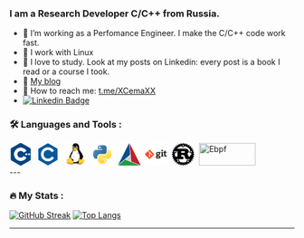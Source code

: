 ### I am a Research Developer C/C++ from Russia.
- :telescope: I’m working as a Perfomance Engineer. I make the C/C++ code work fast.
- :penguin: I work with Linux
- :orange_book: I love to study. Look at my posts on Linkedin: every post is a book I read or a course I took.
- :page_facing_up: [My blog](https://xcemaxx.github.io/posts/)
- :incoming_envelope: How to reach me: [t.me/XCemaXX](https://t.me/XCemaXX)
- [![Linkedin Badge](https://img.shields.io/badge/-xcemaxx-blue?style=flat&logo=Linkedin&logoColor=white)]([[linkedin-url](http://linkedin.com/in/xcemaxx)](http://linkedin.com/in/xcemaxx))

### :hammer_and_wrench: Languages and Tools :
<div>
  <img src="https://github.com/devicons/devicon/blob/master/icons/cplusplus/cplusplus-plain.svg" title="Cpp" alt="Cpp" width="40" height="40"/>&nbsp;
  <img src="https://github.com/devicons/devicon/blob/master/icons/c/c-plain.svg" title="C" **alt="C" width="40" height="40"/>&nbsp;
  <img src="https://github.com/devicons/devicon/blob/master/icons/linux/linux-original.svg" title="Linux" alt="Linux" width="40" height="40"/>&nbsp;
  <img src="https://github.com/devicons/devicon/blob/master/icons/python/python-original.svg" title="Python" alt="Python" width="40" height="40"/>&nbsp;
  <img src="https://github.com/devicons/devicon/blob/master/icons/cmake/cmake-original.svg" title="Cmake" alt="Cmake" width="40" height="40"/>&nbsp;
  <img src="https://github.com/devicons/devicon/blob/master/icons/git/git-original-wordmark.svg" title="Git" **alt="Git" width="40" height="40"/>&nbsp;
  <img src="https://github.com/devicons/devicon/blob/master/icons/rust/rust-original.svg" title="Rust" **alt="Rust" width="40" height="40"/>&nbsp;
  <img src="https://ebpf.io/static/logo-black-98b7a1413b4a74ed961d292cf83da82e.svg" title="Ebpf" **alt="Ebpf" width="100" height="40"/>
</div>
---

### :fire: My Stats :
[![GitHub Streak](http://github-readme-streak-stats.herokuapp.com?user=xcemaxx&theme=dark&background=000000)](https://git.io/streak-stats)
[![Top Langs](https://github-readme-stats.vercel.app/api/top-langs/?username=xcemaxx&layout=compact&theme=vision-friendly-dark)](https://github.com/anuraghazra/github-readme-stats)

---

<!--
**XCemaXX/xcemaxx** is a ✨ _special_ ✨ repository because its `README.md` (this file) appears on your GitHub profile.
https://github.com/ikatyang/emoji-cheat-sheet/blob/master/README.md#animals--nature
-->
